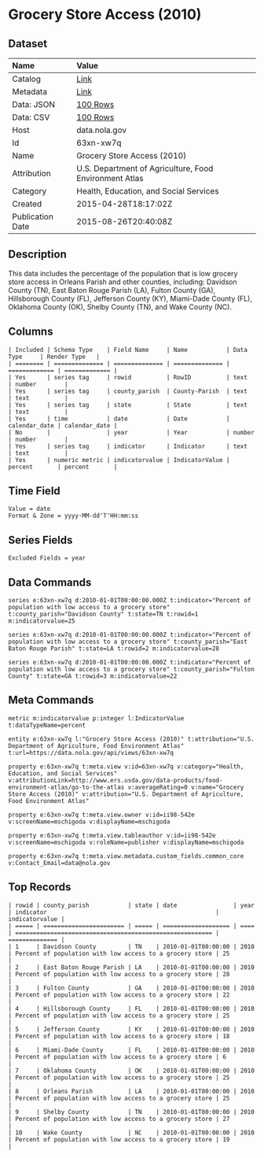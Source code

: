 # Grocery Store Access (2010)

## Dataset

| Name | Value |
| :--- | :---- |
| Catalog | [Link](https://catalog.data.gov/dataset/grocery-store-access-2010) |
| Metadata | [Link](https://data.nola.gov/api/views/63xn-xw7q) |
| Data: JSON | [100 Rows](https://data.nola.gov/api/views/63xn-xw7q/rows.json?max_rows=100) |
| Data: CSV | [100 Rows](https://data.nola.gov/api/views/63xn-xw7q/rows.csv?max_rows=100) |
| Host | data.nola.gov |
| Id | 63xn-xw7q |
| Name | Grocery Store Access (2010) |
| Attribution | U.S. Department of Agriculture, Food Environment Atlas |
| Category | Health, Education, and Social Services |
| Created | 2015-04-28T18:17:02Z |
| Publication Date | 2015-08-26T20:40:08Z |

## Description

This data includes the percentage of the population that is low grocery store access in Orleans Parish and other counties, including: Davidson County (TN), East Baton Rouge Parish (LA), Fulton County (GA), Hillsborough County (FL), Jefferson County (KY), Miami-Dade County (FL), Oklahoma County (OK), Shelby County (TN), and Wake County (NC).

## Columns

```ls
| Included | Schema Type    | Field Name     | Name           | Data Type     | Render Type   |
| ======== | ============== | ============== | ============== | ============= | ============= |
| Yes      | series tag     | rowid          | RowID          | text          | number        |
| Yes      | series tag     | county_parish  | County-Parish  | text          | text          |
| Yes      | series tag     | state          | State          | text          | text          |
| Yes      | time           | date           | Date           | calendar_date | calendar_date |
| No       |                | year           | Year           | number        | number        |
| Yes      | series tag     | indicator      | Indicator      | text          | text          |
| Yes      | numeric metric | indicatorvalue | IndicatorValue | percent       | percent       |
```

## Time Field

```ls
Value = date
Format & Zone = yyyy-MM-dd'T'HH:mm:ss
```

## Series Fields

```ls
Excluded Fields = year
```

## Data Commands

```ls
series e:63xn-xw7q d:2010-01-01T00:00:00.000Z t:indicator="Percent of population with low access to a grocery store" t:county_parish="Davidson County" t:state=TN t:rowid=1 m:indicatorvalue=25

series e:63xn-xw7q d:2010-01-01T00:00:00.000Z t:indicator="Percent of population with low access to a grocery store" t:county_parish="East Baton Rouge Parish" t:state=LA t:rowid=2 m:indicatorvalue=28

series e:63xn-xw7q d:2010-01-01T00:00:00.000Z t:indicator="Percent of population with low access to a grocery store" t:county_parish="Fulton County" t:state=GA t:rowid=3 m:indicatorvalue=22
```

## Meta Commands

```ls
metric m:indicatorvalue p:integer l:IndicatorValue t:dataTypeName=percent

entity e:63xn-xw7q l:"Grocery Store Access (2010)" t:attribution="U.S. Department of Agriculture, Food Environment Atlas" t:url=https://data.nola.gov/api/views/63xn-xw7q

property e:63xn-xw7q t:meta.view v:id=63xn-xw7q v:category="Health, Education, and Social Services" v:attributionLink=http://www.ers.usda.gov/data-products/food-environment-atlas/go-to-the-atlas v:averageRating=0 v:name="Grocery Store Access (2010)" v:attribution="U.S. Department of Agriculture, Food Environment Atlas"

property e:63xn-xw7q t:meta.view.owner v:id=ii98-542e v:screenName=mschigoda v:displayName=mschigoda

property e:63xn-xw7q t:meta.view.tableauthor v:id=ii98-542e v:screenName=mschigoda v:roleName=publisher v:displayName=mschigoda

property e:63xn-xw7q t:meta.view.metadata.custom_fields.common_core v:Contact_Email=data@nola.gov
```

## Top Records

```ls
| rowid | county_parish           | state | date                | year | indicator                                                | indicatorvalue | 
| ===== | ======================= | ===== | =================== | ==== | ======================================================== | ============== | 
| 1     | Davidson County         | TN    | 2010-01-01T00:00:00 | 2010 | Percent of population with low access to a grocery store | 25             | 
| 2     | East Baton Rouge Parish | LA    | 2010-01-01T00:00:00 | 2010 | Percent of population with low access to a grocery store | 28             | 
| 3     | Fulton County           | GA    | 2010-01-01T00:00:00 | 2010 | Percent of population with low access to a grocery store | 22             | 
| 4     | Hillsborough County     | FL    | 2010-01-01T00:00:00 | 2010 | Percent of population with low access to a grocery store | 25             | 
| 5     | Jefferson County        | KY    | 2010-01-01T00:00:00 | 2010 | Percent of population with low access to a grocery store | 18             | 
| 6     | Miami-Dade County       | FL    | 2010-01-01T00:00:00 | 2010 | Percent of population with low access to a grocery store | 6              | 
| 7     | Oklahoma County         | OK    | 2010-01-01T00:00:00 | 2010 | Percent of population with low access to a grocery store | 25             | 
| 8     | Orleans Parish          | LA    | 2010-01-01T00:00:00 | 2010 | Percent of population with low access to a grocery store | 25             | 
| 9     | Shelby County           | TN    | 2010-01-01T00:00:00 | 2010 | Percent of population with low access to a grocery store | 27             | 
| 10    | Wake County             | NC    | 2010-01-01T00:00:00 | 2010 | Percent of population with low access to a grocery store | 19             | 
```